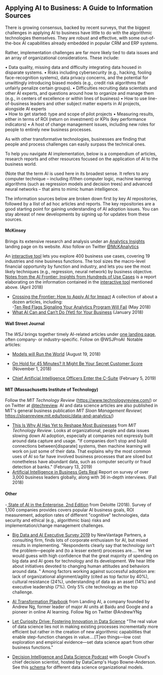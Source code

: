 ## Applying AI to Business: A Guide to Information Sources

There is growing consensus, backed by recent surveys, that the biggest challenges in applying AI to business have little to do with the algorithmic technologies themselves. They are robust and effective, with some out-of-the-box AI capabilities already embedded in popular CRM and ERP systems.

Rather, implementation challenges are far more likely tied to data issues and an array of organizational considerations.  These include: 

•	Data quality, missing data and difficulty integrating data housed in disparate systems.
•	Risks including cybersecurity (e.g., hacking, fooling face-recognition systems), data privacy concerns, and the potential for unwittingly introducing biased models (e.g., credit risk algorithms that unfairly penalize certain groups).
•	Difficulties recruiting data scientists and other AI experts, and questions around how to organize and manage them (e.g., in centers of excellence or within lines of business)
•	How to use line-of-business leaders and other subject matter experts in AI projects, alongside AI experts   
•	How to get started: type and scope of pilot projects 
•	Measuring results, either in terms of ROI (return on investment) or KPIs (key performance indicators)
•	A host of change management issues, including new roles for people to entirely new business processes.

As with other transformative technologies, businesses are finding that people and process challenges can easily surpass the technical ones. 

To help you navigate AI implementation, below is a compendium of articles, research reports and other resources focused on the application of AI to the business world.  

(Note that the term AI is used here in its broadest sense.  It refers to any computer technique – including if/then computer logic, machine learning algorithms (such as regression models and decision trees) and advanced neural networks – that aims to mimic human intelligence.

The information sources below are broken down first by key AI repositories, followed by a llist of ad hoc articles and reports.  The key repositories are a good starting point for gaining understanding of AI adoption issues.  You can stay abreast of new developments by signing up for updates from these sources.  

#### McKinsey
Brings its extensive research and analysis under an [Analytics Insights](https://www.mckinsey.com/business-functions/mckinsey-analytics/our-insights) landing page on its website.  Also follow on Twitter [@McKAnalytics]( https://twitter.com/McKAnalytics) 

An [interactive tool](https://www.mckinsey.com/featured-insights/artificial-intelligence/visualizing-the-uses-and-potential-impact-of-ai-and-other-analytics) lets you explore 400 business use cases, covering 19 industries and nine business functions.  The tool sizes the macro-level financial opportunity by function and industry, and lets you see the most likely techniques (e.g., regression, neural network) by business objective.
[Notes from the AI Frontier: Insights from Hundreds of Use Cases]( https://www.mckinsey.com/~/media/mckinsey/featured%20insights/artificial%20intelligence/notes%20from%20the%20ai%20frontier%20applications%20and%20value%20of%20deep%20learning/notes-from-the-ai-frontier-insights-from-hundreds-of-use-cases-discussion-paper.ashx) is a report elaborating on the information contained in the [interactive tool](https://www.mckinsey.com/featured-insights/artificial-intelligence/visualizing-the-uses-and-potential-impact-of-ai-and-other-analytics) mentioned above.  (April 2018)
- [Crossing the Frontier: How to Apply AI for Impact](https://www.mckinsey.com/business-functions/mckinsey-analytics/our-insights/crossing-the-frontier-how-to-apply-ai-for-impact) A collection of about a dozen articles, including:  
-[Ten Red Flags Signaling Your Analytics Program Will Fail](https://www.mckinsey.com/business-functions/mckinsey-analytics/our-insights/ten-red-flags-signaling-your-analytics-program-will-fail) (May 2018)
- [What AI Can and Can’t Do (Yet) for Your Business](https://www.mckinsey.com/business-functions/mckinsey-analytics/our-insights/what-ai-can-and-cant-do-yet-for-your-business) (January 2018)
#### Wall Street Journal
The _WSJ_ brings together timely AI-related articles under [one landing page](https://www.wsj.com/pro/artificial-intelligence), often company- or industry-specific.  Follow on @WSJProAI ‏
Notable articles:  
- [Models will Run the World](https://www.wsj.com/articles/models-will-run-the-world-1534716720) (August 19, 2018)

- [On Hold for 45 Minutes? It Might Be Your Secret Customer Score](https://www.wsj.com/articles/on-hold-for-45-minutes-it-might-be-your-secret-customer-score-1541084656) (November 1, 2018)
- [Chief Artificial Intelligence Officers Enter the C-Suite](https://www.wsj.com/articles/chief-artificial-intelligence-officers-enter-the-c-suite-11548756000) (February 5, 2019)
#### MIT (Massachusetts Institute of Technology) 
Follow the _MIT Technology Review_  (https://www.technologyreview.com/) or on Twitter at [@techreview]( https://twitter.com/techreview).  AI and data science articles are also published in MIT's general business publication _MIT Sloan Management Review_( https://sloanreview.mit.edu/topic/data-and-analytics/)
- [This Is Why AI Has Yet to Reshape Most Businesses](https://www.technologyreview.com/s/612897/this-is-why-ai-has-yet-to-reshape-most-businesses/?utm_medium=tr_social&utm_campaign=site_visitor.unpaid.engagement&utm_source=twitter) from _MIT Technology Review_.   Looks at organizational, people and data issues slowing down AI adoption, especially at companies not expressly built around data capture and usage.  "If companies don’t stop and build connections between[disparate] systems, then machine learning will work on just some of their data. That explains why the most common uses of AI so far have involved business processes that are siloed but nonetheless have abundant data, such as computer security or fraud detection at banks." (February 13, 2019)
- [Artificial Intelligence in Business Gets Real](https://sloanreview.mit.edu/projects/artificial-intelligence-in-business-gets-real/)  Report on survey of over 3,000 business leaders globally, along with 36 in-depth interviews. (Fall 2018)
#### Other 
-[ State of AI in the Enterprise, 2nd Edition]( https://www2.deloitte.com/content/dam/insights/us/articles/4780_State-of-AI-in-the-enterprise/DI_State-of-AI-in-the-enterprise-2nd-ed.pdf)  from Deloitte (2018).  Survey of 1,100 companies provides covers popular AI business goals, ROI measurement,  adoption rates of different "cognitive" technologies, data security and ethical (e.g., algorithmic bias) risks and implementation/change management challenges.  

- [Big Data and AI Executive Survey 2019](http://newvantage.com/wp-content/uploads/2018/12/Big-Data-Executive-Survey-2019-Findings-Updated-010219-1.pdf?utm_campaign=Data_Elixir&utm_medium=email&utm_source=Data_Elixir_220) by NewVantage Partners, a consulting firm, finds lots of corporate enthusiasm for AI, but mixed results in implementing.  "Respondents clearly say that technology isn’t the problem—people and (to a lesser extent) processes are.… Yet we would guess with high confidence that the great majority of spending on big data and AI goes for technology and its development. We hear little about initiatives devoted to changing human attitudes and behaviors around data. " Among factors working against successful adoption are: lack of organizational alignment/agility (cited as top factor by 40%), cultural resistance (24%), understanding of data as an asset (14%) and executive leadership (7%).  Only 5% cite technology as the top challenge.   

- [AI Transformation Playbook](https://landing.ai/ai-transformation-playbook/) from Landing AI, a company founded by Andrew Ng, former leader of major AI units at Baidu and Google and a pioneer in online AI learning.   Follow Ng on Twitter @AndrewYNg ‏
- [Let Curiosity Drive: Fostering Innovation in Data Science](https://multithreaded.stitchfix.com/blog/2019/01/18/fostering-innovation-in-data-science/) "The real value of data science lies not in making existing processes incrementally more efficient but rather in the creation of new algorithmic capabilities that enable step-function changes in value....[T]wo things—low cost exploration and empirical evidence—set data science apart from other business functions."
- [Decision Intelligence and Data Science Podcast](https://www.datacamp.com/community/podcast/decision-intelligence-data-science) with Google Cloud's chief decision scientist, hosted by DataCamp's Hugo Bowne-Anderson.  See this [schema](https://github.com/robjm16/Business_Applications_Compendium/blob/master/Org_Model_for_DS_Implementation.JPG) for different data science organizational models.

